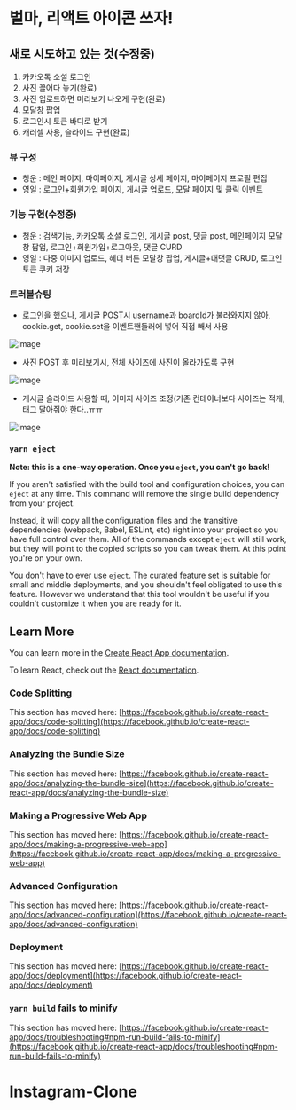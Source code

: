 # 벌마, 리액트 아이콘 쓰자!

## 새로 시도하고 있는 것(수정중)

1. 카카오톡 소셜 로그인
2. 사진 끌어다 놓기(완료)
3. 사진 업로드하면 미리보기 나오게 구현(완료)
4. 모달창 팝업
5. 로그인시 토큰 바디로 받기
6. 캐러셀 사용, 슬라이드 구현(완료)

### 뷰 구성

- 청운 : 메인 페이지, 마이페이지, 게시글 상세 페이지, 마이페이지 프로필 편집
- 영일 : 로그인+회원가입 페이지, 게시글 업로드, 모달 페이지 및 클릭 이벤트

### 기능 구현(수정중)

- 청운 : 검색기능, 카카오톡 소셜 로그인, 게시글 post, 댓글 post, 메인페이지 모달창 팝업, 로그인+회원가입+로그아웃, 댓글 CURD
- 영일 : 다중 이미지 업로드, 헤더 버튼 모달창 팝업, 게시글+대댓글 CRUD, 로그인 토큰 쿠키 저장

### 트러블슈팅

- 로그인을 했으나, 게시글 POST시 username과 boardId가 불러와지지 않아, cookie.get, cookie.set을 이벤트핸들러에 넣어 직접 빼서 사용

![image](https://user-images.githubusercontent.com/109018926/186480333-ea54cdbb-776f-4fd6-9fe1-8b2309ed5872.png)

- 사진 POST 후 미리보기시, 전체 사이즈에 사진이 올라가도록 구현

![image](https://user-images.githubusercontent.com/109018926/186585811-e7a46d23-34d2-42f5-a533-95b6347bab4d.png)

- 게시글 슬라이드 사용할 때, 이미지 사이즈 조정(기존 컨테이너보다 사이즈는 적게, <div>태그 달아줘야 한다..ㅠㅠ

![image](https://user-images.githubusercontent.com/109018926/186587074-bb355e55-b09f-4195-85f3-cebb376da240.png)


### `yarn eject`

**Note: this is a one-way operation. Once you `eject`, you can't go back!**

If you aren't satisfied with the build tool and configuration choices, you can `eject` at any time. This command will remove the single build dependency from your project.

Instead, it will copy all the configuration files and the transitive dependencies (webpack, Babel, ESLint, etc) right into your project so you have full control over them. All of the commands except `eject` will still work, but they will point to the copied scripts so you can tweak them. At this point you're on your own.

You don't have to ever use `eject`. The curated feature set is suitable for small and middle deployments, and you shouldn't feel obligated to use this feature. However we understand that this tool wouldn't be useful if you couldn't customize it when you are ready for it.

## Learn More

You can learn more in the [Create React App documentation](https://facebook.github.io/create-react-app/docs/getting-started).

To learn React, check out the [React documentation](https://reactjs.org/).

### Code Splitting

This section has moved here: [https://facebook.github.io/create-react-app/docs/code-splitting](https://facebook.github.io/create-react-app/docs/code-splitting)

### Analyzing the Bundle Size

This section has moved here: [https://facebook.github.io/create-react-app/docs/analyzing-the-bundle-size](https://facebook.github.io/create-react-app/docs/analyzing-the-bundle-size)

### Making a Progressive Web App

This section has moved here: [https://facebook.github.io/create-react-app/docs/making-a-progressive-web-app](https://facebook.github.io/create-react-app/docs/making-a-progressive-web-app)

### Advanced Configuration

This section has moved here: [https://facebook.github.io/create-react-app/docs/advanced-configuration](https://facebook.github.io/create-react-app/docs/advanced-configuration)

### Deployment

This section has moved here: [https://facebook.github.io/create-react-app/docs/deployment](https://facebook.github.io/create-react-app/docs/deployment)

### `yarn build` fails to minify

This section has moved here: [https://facebook.github.io/create-react-app/docs/troubleshooting#npm-run-build-fails-to-minify](https://facebook.github.io/create-react-app/docs/troubleshooting#npm-run-build-fails-to-minify)
# Instagram-Clone
